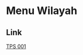 # Menu Wilayah

## Link

[TPS 001](https://github.com/gigit-pemilu/pemilu-2024-96-papua-barat-daya/tree/main/pileg-dpr/hitung-suara/sub/96-papua-barat-daya/sub/05-maybrat/sub/06-aitinyo/sub/2017-bofait/sub/001-tps)

